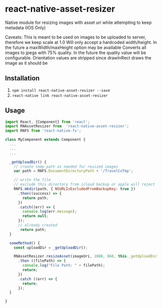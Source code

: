 # react-native-asset-resizer
Native module for resizing images with asset uri while attempting to keep metadata (IOS Only)

Caveats:
This is meant to be used on images to be uploaded to server, therefore we keep scale at 1.0
Will only accept a hardcoded width/height. In the future a maxWidth/maxHeight option may be available
Converts all images to jpegs with 75% quality. In the future the quality value will be configurable.
Orientation values are stripped since drawInRect draws the image as it should be

## Installation

1. `npm install react-native-asset-resizer --save`
2. `react-native link react-native-asset-resizer`

## Usage

```javascript
import React, {Component} from 'react';
import RNAssetResizer from  'react-native-asset-resizer';
import RNFS from 'react-native-fs';

class MyComponent extends Component {
  ...
  ...
  ...

  _getUploadDir() {
    // create temp path as needed for resized images
    var path = RNFS.DocumentDirectoryPath + '/TravelCoTmp';

    // write the file
    // exclude this directory from icloud backup or apple will reject
    RNFS.mkdir(path, { NSURLIsExcludedFromBackupKey: true })
      .then((success) => {
        return path;
      })
      .catch((err) => {
        console.log(err.message);
        return null;
      });
      // already created
       return path;
  }

  someMethod() {
    const uploadDir = _getUploadDir();

    RNAssetResizer.resizeAsset(imageUri, 1080, 868, this._getUploadDir)
      .then ((filePath) => {
        console.log("File Path: " + filePath);
        return;
      })
      .catch ((err) => {
        return;
      });
  }

}
```